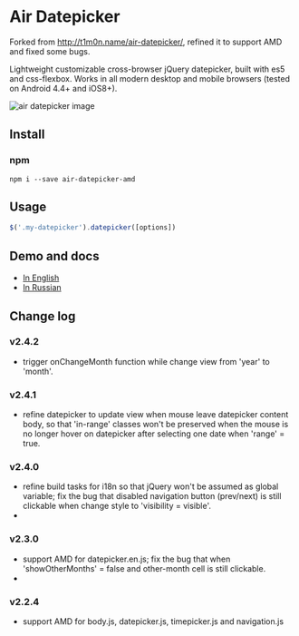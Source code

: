 # Air Datepicker

Forked from http://t1m0n.name/air-datepicker/, refined it to support AMD and fixed some bugs. 

Lightweight customizable cross-browser jQuery datepicker, built with es5 and css-flexbox. Works in all modern desktop and mobile browsers (tested on Android 4.4+ and iOS8+).

![air datepicker image](https://github.com/t1m0n/air-datepicker/raw/master/docs/img/promo-img-time.png)

## Install

### npm
```
npm i --save air-datepicker-amd
```

## Usage
```javascript
$('.my-datepicker').datepicker([options])
```

## Demo and docs
* [In English](http://t1m0n.name/air-datepicker/docs/)
* [In Russian](http://t1m0n.name/air-datepicker/docs/index-ru.html)

## Change log

### v2.4.2
* trigger onChangeMonth function while change view from 'year' to 'month'.
### v2.4.1
* refine datepicker to update view when mouse leave datepicker content body, so that 'in-range' classes won't be preserved when the mouse is no longer hover on datepicker after selecting one date when 'range' = true.
### v2.4.0
* refine build tasks for i18n so that jQuery won't be assumed as global variable; fix the bug that disabled navigation button (prev/next) is still clickable when change style to 'visibility = visible'.
* 
### v2.3.0
* support AMD for datepicker.en.js; fix the bug that when 'showOtherMonths' = false and other-month cell is still clickable.
* 
### v2.2.4
* support AMD for body.js, datepicker.js, timepicker.js and navigation.js


